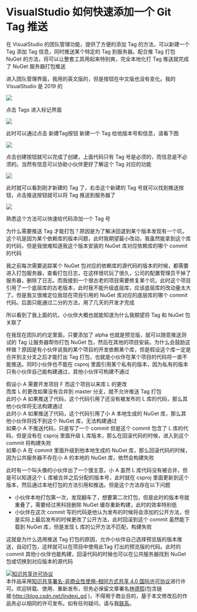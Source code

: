 # VisualStudio 如何快速添加一个 Git Tag 推送

在 VisualStudio 的团队管理功能，提供了方便的添加 Tag 的方法，可以新建一个 Tag 添加 Tag 信息，同时推送某个特定的 Tag 到服务器。配合推 Tag 打包 NuGet 的方法，将可以让整套工具用起来特别爽，完全本地化打 Tag 推送就完成了 NuGet 服务器打包推送

<!--more-->
<!-- 发布 -->

进入团队管理界面，我用的英文版的，但是按钮在中文版也没有变化。我的 VisualStudio 是 2019 的

<!-- ![](image/VisualStudio 如何快速添加一个 Git Tag 推送/VisualStudio 如何快速添加一个 Git Tag 推送0.png) -->

![](http://image.acmx.xyz/lindexi%2F20204171135492210.jpg)

点击 Tags 进入标记界面

<!-- ![](image/VisualStudio 如何快速添加一个 Git Tag 推送/VisualStudio 如何快速添加一个 Git Tag 推送1.png) -->

![](http://image.acmx.xyz/lindexi%2F20204171137237845.jpg)

此时可以通过点击 新建Tag按钮 新建一个 Tag 给他版本号和信息，请看下图

<!-- ![](image/VisualStudio 如何快速添加一个 Git Tag 推送/VisualStudio 如何快速添加一个 Git Tag 推送2.png) -->

![](http://image.acmx.xyz/lindexi%2F2020417113959016.jpg)

点击创建按钮就可以完成了创建，上面代码只有 Tag 号是必须的，而信息是不必须的。当然有信息可以协助小伙伴更好了解这个 Tag 对应的功能

<!-- ![](image/VisualStudio 如何快速添加一个 Git Tag 推送/VisualStudio 如何快速添加一个 Git Tag 推送3.png) -->

![](http://image.acmx.xyz/lindexi%2F2020417114041309.jpg)

此时就可以看到刚才新建的 Tag 了，右击这个新建的 Tag 号就可以找到推送按钮，点击推送按钮就可以将 Tag 推送到服务器了

<!-- ![](image/VisualStudio 如何快速添加一个 Git Tag 推送/VisualStudio 如何快速添加一个 Git Tag 推送4.png) -->

![](http://image.acmx.xyz/lindexi%2F20204171141525045.jpg)

熟悉这个方法可以快速给代码添加一个 Tag 号

为什么需要推送 Tag 才能打包？原因是为了解决回退到某个版本发现有一个坑，这个坑是因为某个依赖库的版本问题，此时我期望最小改动，我虽然能拿到这个库的代码，但是我很难知道我这个版本安装的 NuGet 库对应依赖库的哪个 commit 的代码

我之前每次需要追踪某个 NuGet 包对应的依赖库的源代码的版本的时候，都需要进入打包服务器，查看打包日志，在这样很坑玩了很久，公司的配置管理员干掉了服务器，删除了日志。而我接到一个很古老的项目需要修复某个坑，此时这个项目引用了一个底层库的古老版本，此时我不能升级底层库，应该底层库的改动量太大了。但是我又很难定位我现在项目引用的 NuGet 库对应的底层库的哪个 commit 代码。后面只能通过二分的方法，用了几天的开发才完成

所以看到了我上面的坑，小伙伴大概也就能知道为什么我期望将 Tag 和 NuGet 包关联了

在我现在团队的约定里面，只要添加了 alpha 也就是预览版，就可以随意推送测试的 Tag 让服务器帮你打包 NuGet 包，然后在其他的项目安装。为什么会鼓励这样做？原因是有小伙伴说我的某个项目的开发依赖某个库，但是假设这个库一定是合并到主分支之后才能打出 Tag 打包，也就是小伙伴在某个项目的代码将一直不能推送。同时小伙伴也不能在 csproj 里面引用某个私有的版本，因为私有的版本只有小伙伴自己能构建通过，其他小伙伴可构建不通过

假设小 A 需要开发项目 F 而这个项目以来库 L 的更改  
而库 L 的更改如果没有合并到 master 分支，就不允许推送 Tag 打包  
此时小 A 如果推送了代码，这个代码引用了还没有被发布的 L 库的代码，那么其他小伙伴将无法构建通过  
此时小 A 如果推送了代码，这个代码引用了小 A 本地生成的 NuGet 库，那么其他小伙伴将找不到这个 NuGet 库，无法构建通过  
如果小 A 不推送代码，只是写了一个 commit 但是这个 commit 包含了 L 库的代码，但是没有在 csproj 里面升级 L 库版本，那么在回滚代码的时候，进入到这个 commit 将构建失败  
如果小 A 在 commit 里面升级到他本地生成的 NuGet 库，那么回滚代码的时候，因为公共服务器不存在小 A 的本地的 NuGet 库，依然会构建失败

此时有一个叫头像的小伙伴出了一个馊主意，小 A 虽然 L 库代码没有被合并，但是可以知道这个 L 库被合并之后分配的版本号，此时就在 csproj 里面更新到这个版本，然后通过本地打包的方法引用和推送。但是这个方法存在以下问题

- 小伙伴本地打包第一次，发现翻车了，想要第二次打包，但是此时的版本号就重叠了，需要经过黑科技删除 NuGet 缓存重新构建，此时的效率特别低
- 小伙伴在这次 commit 写的代码是他认为发布的时候将会添加的公开方法，但是实际上最后发布的时候更改了公开方法，此时回滚到这个 commit 虽然能下载到 NuGet 库，但是发现 L 库的公开方法不匹配，构建失败

这就是为什么选用推送 Tag 打包的原因，允许小伙伴自己选择预览版的版本推送，自动打包，这样就可以在项目中使用此Tag 打出的预览版的代码。此时的 commit 其他小伙伴也能构建，回滚代码的时候也可以在公共服务器找到 NuGet 包或切换到对应版本的源代码

<a rel="license" href="http://creativecommons.org/licenses/by-nc-sa/4.0/"><img alt="知识共享许可协议" style="border-width:0" src="https://licensebuttons.net/l/by-nc-sa/4.0/88x31.png" /></a><br />本作品采用<a rel="license" href="http://creativecommons.org/licenses/by-nc-sa/4.0/">知识共享署名-非商业性使用-相同方式共享 4.0 国际许可协议</a>进行许可。欢迎转载、使用、重新发布，但务必保留文章署名[林德熙](http://blog.csdn.net/lindexi_gd)(包含链接:http://blog.csdn.net/lindexi_gd )，不得用于商业目的，基于本文修改后的作品务必以相同的许可发布。如有任何疑问，请与我[联系](mailto:lindexi_gd@163.com)。
